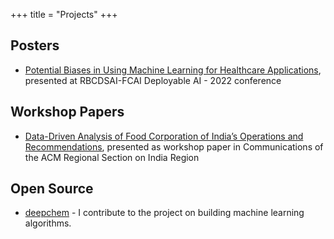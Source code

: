 +++
title = "Projects"
+++

## Posters
- [Potential Biases in Using Machine Learning for Healthcare Applications](../assets/files/healthcare_bias.pdf), presented at RBCDSAI-FCAI Deployable AI - 2022 conference

## Workshop Papers
- [Data-Driven Analysis of Food Corporation of India’s Operations and Recommendations](../assets/files/FCI.pdf), presented as workshop paper in Communications of the ACM Regional Section on India Region

## Open Source
- [deepchem](https://github.com/deepchem/deepchem) - I contribute to the project on building machine learning algorithms.
